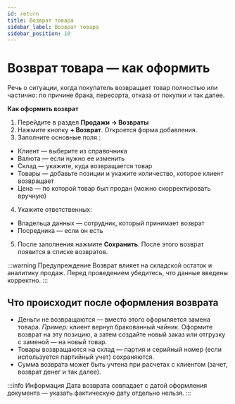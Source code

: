 ```yaml
---
id: return
title: Возврат товара
sidebar_label: Возврат товара
sidebar_position: 10
---
```

# Возврат товара — как оформить

Речь о ситуации, когда покупатель возвращает товар полностью или частично: по причине брака, пересорта, отказа от покупки и так далее.

**Как оформить возврат**

1. Перейдите в раздел **Продажи → Возвраты**
1. Нажмите кнопку **+ Возврат**. Откроется форма добавления.
1. Заполните основные поля :
- Клиент — выберите из справочника
- Валюта — если нужно ее изменить
- Склад — укажите, куда возвращается товар
- Товары — добавьте позиции и укажите количество, которое клиент возвращает
- Цена — по которой товар был продан (можно скорректировать вручную)
4. Укажите ответственных:
- Владельца данных — сотрудник, который принимает возврат
- Посредника — если он есть
5. После заполнения нажмите **Сохранить**. После этого возврат появится в списке возвратов.

:::warning Предупреждение
Возврат влияет на складской остаток и аналитику продаж. Перед проведением убедитесь, что данные введены корректно.
:::


## Что происходит после оформления возврата

- Деньги не возвращаются — вместо этого оформляется замена товара. *Пример:* клиент вернул бракованный чайник. Оформите возврат на эту позицию, а затем создайте новый заказ или отгрузку с заменой — на новый товар.
- Товары возвращаются на склад — партия и серийный номер (если используется партийный учет) сохраняются.
- Сумма возврата может быть учтена при расчетах с клиентом (зачет, возврат денег и так далее).

:::info Информация
Дата возврата совпадает с датой оформления документа — указать фактическую дату отдельно нельзя.
:::

